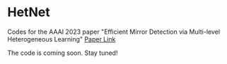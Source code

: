 # HetNet
Codes for the AAAI 2023 paper "Efficient Mirror Detection via Multi-level Heterogeneous Learning" [Paper Link](https://arxiv.org/pdf/2211.15644v1.pdf)

The code is coming soon. Stay tuned!
